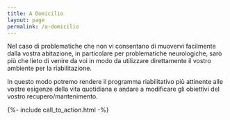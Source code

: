 ```yaml
---
title: A Domicilio
layout: page
permalink: /a-domicilio
---
```


Nel caso di problematiche che non vi consentano di muovervi facilmente dalla vostra abitazione, in particolare per problematiche neurologiche, sarò più che lieto di venire da voi in modo da utilizzare direttamente il vostro ambiente per la riabilitazione. 

In questo modo potremo rendere il programma riabilitativo più attinente alle vostre esigenze della vita quotidiana e andare a modificare gli obiettivi del vostro recupero/mantenimento.


<div>
  {%- include call_to_action.html -%}
</div>
